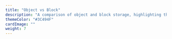 ```yaml
---
title: "Object vs Block"
description: "A comparison of object and block storage, highlighting their differences in structure, performance, and use cases."
themeColor: "#3C494F"
cardImage: ""
weight: 7
---
```



